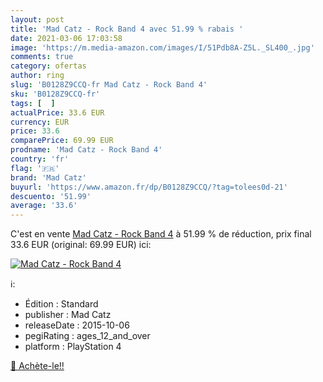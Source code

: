 ```yaml
---
layout: post
title: 'Mad Catz - Rock Band 4 avec 51.99 % rabais '
date: 2021-03-06 17:03:58
image: 'https://m.media-amazon.com/images/I/51Pdb8A-Z5L._SL400_.jpg'
comments: true
category: ofertas
author: ring
slug: 'B0128Z9CCQ-fr Mad Catz - Rock Band 4'
sku: 'B0128Z9CCQ-fr'
tags: [  ]
actualPrice: 33.6 EUR
currency: EUR
price: 33.6
comparePrice: 69.99 EUR
prodname: 'Mad Catz - Rock Band 4'
country: 'fr'
flag: '🇫🇷'
brand: 'Mad Catz'
buyurl: 'https://www.amazon.fr/dp/B0128Z9CCQ/?tag=tolees0d-21'
descuento: '51.99'
average: '33.6'
---
```


C'est en vente [Mad Catz - Rock Band 4](https://www.amazon.fr/dp/B0128Z9CCQ/?tag=tolees0d-21)  à  51.99 % de réduction, prix final  33.6 EUR (original: 69.99 EUR) ici:

[![Mad Catz - Rock Band 4](https://m.media-amazon.com/images/I/51Pdb8A-Z5L._SL400_.jpg)](https://www.amazon.fr/dp/B0128Z9CCQ/?tag=tolees0d-21)

ℹ️:

- Édition : Standard
- publisher : Mad Catz
- releaseDate : 2015-10-06
- pegiRating : ages_12_and_over
- platform : PlayStation 4

[🛒 Achète-le!!](https://www.amazon.fr/dp/B0128Z9CCQ/?tag=tolees0d-21)
